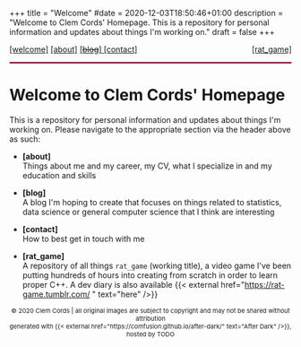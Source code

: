 +++
title = "Welcome"
#date = 2020-12-03T18:50:46+01:00
description = "Welcome to Clem Cords' Homepage. This is a repository for personal information and updates about things I'm working on."
draft = false
+++

<head>
    <link rel="stylesheet" href="/config.css">
</head>

<div>
    <div id="link_bar">
        <a href="http://localhost:1313/welcome"><selected>[welcome]</selected></a> 
        <a href="http://localhost:1313/about">[about]</a>
        <a href="http://localhost:1313/professional/landing">[<strike>blog</strike>] </a>
        <a href="http://localhost:1313/contact">[contact]</a>
        <span style="float:right;">
            <a href="http://localhost:1313/rat_game/landing">[rat_game]</a>
        </span>
    </div>  
</div>
    
<hr style="border:1px solid #e92d7d"> </hr>

# Welcome to Clem Cords' Homepage

This is a repository for personal information and updates about things I'm working on.
Please navigate to the appropriate section via the header above as such:

- **[about]** <br>
      Things about me and my career, my CV, what I specialize in and my education and skills <br>
      
- **[blog]**  <br>
      A blog I'm hoping to create that focuses on things related to statistics, data science or general computer science that I think are interesting  
      
- **[contact]**  <br>
      How to best get in touch with me 
      
- **[rat_game]** <br>
      A repository of all things `rat_game` (working title), a video game I've been putting hundreds of hours into creating from scratch in order to learn proper C++. A dev diary is also available {{< external href="https://rat-game.tumblr.com/ " text="here" />}}


<footer>
  <div markdown="1">
    <center>
    <p style="font-size:11px">
    &copy 2020 Clem Cords | all original images are subject to copyright and may not be shared without attribution <br>
    generated with {{< external href="https://comfusion.github.io/after-dark/" text="After Dark" />}}, hosted by TODO
    </center>
    </p>
  </div>
</footer>


